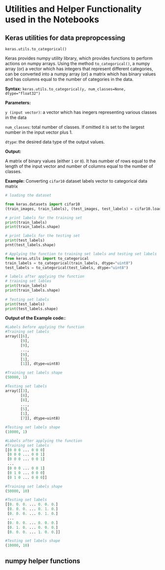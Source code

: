 # Utilities and Helper Functionality used in the Notebooks

## Keras utilities for data prepropcessing

`keras.utils.to_categorical()`

Keras provides numpy utility library, which provides functions to perform actions on numpy arrays. Using the method `to_categorical()`, a numpy array (or) a vector which has integers that represent different categories, can be converted into a numpy array (or) a matrix which has binary values and has columns equal to the number of categories in the data.

**Syntax:** `keras.utils.to_categorical(y, num_classes=None, dtype="float32")`

**Parameters:**

`y (input vector)`: a vector which has inegers representing various classes in the data

`num_classes`: total number of classes. If omitted it is set to the largest number in the input vector plus 1. 

`dtype`: the desired data type of the output values. 

**Output:**

A matrix of binary values (either `1` or `0`). It has number of rows equal to the length of the input vector and number of columns equal to the number of classes.

**Example:** Converting `cifar10` dataset labels vector to categorical data matrix

```python
# loading the dataset

from keras.datasets import cifar10
(train_images, train_labels), (test_images, test_labels) = cifar10.load_data()

# print labels for the training set
print(train_labels)
print(train_labels.shape)

# print labels for the testing set
print(test_labels)
prnt(test_labels.shape)

# Applying the function to training set labels and testing set labels
from keras.utils import to_categorical
train_labels = to_categorical(train_labels, dtype="uint8")
test_labels = to_categorical(test_labels, dtype="uint8")

# labels after applying the function
# training set lables
print(train_labels) 
print(train_labels.shape) 
  
# Testing set labels 
print(test_labels) 
print(test_labels.shape) 
```
**Output of the Example code:**:
```python
#Labels before applying the function
#Training set labels
array([[6],
       [9],
       [9],
       ...,
       [9],
       [1],
       [1]], dtype=uint8)

#Training set labels shape
(50000, 1)

#Testing set labels
array([[3],
       [8],
       [8],
       ...,
       [5],
       [1],
       [7]], dtype=uint8)

#Testing set labels shape
(10000, 1)

#Labels after applying the function
#Training set labels
[[0 0 0 ... 0 0 0]
 [0 0 0 ... 0 0 1]
 [0 0 0 ... 0 0 1]
 ...
 [0 0 0 ... 0 0 1]
 [0 1 0 ... 0 0 0]
 [0 1 0 ... 0 0 0]]

#Training set labels shape
(50000, 10)

#Testing set labels
[[0. 0. 0. ... 0. 0. 0.]
 [0. 0. 0. ... 0. 1. 0.]
 [0. 0. 0. ... 0. 1. 0.]
 ...
 [0. 0. 0. ... 0. 0. 0.]
 [0. 1. 0. ... 0. 0. 0.]
 [0. 0. 0. ... 1. 0. 0.]]

#Testing set labels shape
(10000, 10)

```



## numpy helper functions



